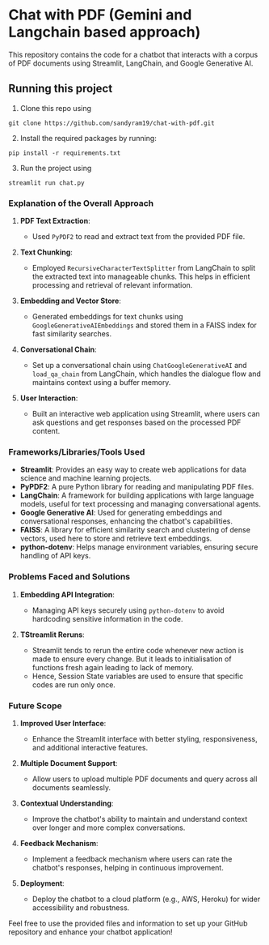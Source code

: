 # Chat with PDF (Gemini and Langchain based approach)

This repository contains the code for a chatbot that interacts with a corpus of PDF documents using Streamlit, LangChain, and Google Generative AI.

## Running this project 

1. Clone this repo using 
```shell
git clone https://github.com/sandyram19/chat-with-pdf.git
```

2. Install the required packages by running:
```shell 
pip install -r requirements.txt
```

3. Run the project using
```shell
streamlit run chat.py
```


### Explanation of the Overall Approach

1. **PDF Text Extraction**: 
   - Used `PyPDF2` to read and extract text from the provided PDF file.

2. **Text Chunking**:
   - Employed `RecursiveCharacterTextSplitter` from LangChain to split the extracted text into manageable chunks. This helps in efficient processing and retrieval of relevant information.

3. **Embedding and Vector Store**:
   - Generated embeddings for text chunks using `GoogleGenerativeAIEmbeddings` and stored them in a FAISS index for fast similarity searches.

4. **Conversational Chain**:
   - Set up a conversational chain using `ChatGoogleGenerativeAI` and `load_qa_chain` from LangChain, which handles the dialogue flow and maintains context using a buffer memory.

5. **User Interaction**:
   - Built an interactive web application using Streamlit, where users can ask questions and get responses based on the processed PDF content.

### Frameworks/Libraries/Tools Used

- **Streamlit**: Provides an easy way to create web applications for data science and machine learning projects.
- **PyPDF2**: A pure Python library for reading and manipulating PDF files.
- **LangChain**: A framework for building applications with large language models, useful for text processing and managing conversational agents.
- **Google Generative AI**: Used for generating embeddings and conversational responses, enhancing the chatbot's capabilities.
- **FAISS**: A library for efficient similarity search and clustering of dense vectors, used here to store and retrieve text embeddings.
- **python-dotenv**: Helps manage environment variables, ensuring secure handling of API keys.

### Problems Faced and Solutions

1. **Embedding API Integration**:
   - Managing API keys securely using `python-dotenv` to avoid hardcoding sensitive information in the code.

2. **TStreamlit Reruns**:
   - Streamlit tends to rerun the entire code whenever new action is made to ensure every change. But it leads to initialisation of functions fresh again leading to lack of memory.<br>
   - Hence, Session State variables are used to ensure that specific codes are run only once. 

### Future Scope

1. **Improved User Interface**:
   - Enhance the Streamlit interface with better styling, responsiveness, and additional interactive features.

2. **Multiple Document Support**:
   - Allow users to upload multiple PDF documents and query across all documents seamlessly.

3. **Contextual Understanding**:
   - Improve the chatbot's ability to maintain and understand context over longer and more complex conversations.

4. **Feedback Mechanism**:
   - Implement a feedback mechanism where users can rate the chatbot's responses, helping in continuous improvement.

5. **Deployment**:
   - Deploy the chatbot to a cloud platform (e.g., AWS, Heroku) for wider accessibility and robustness.

Feel free to use the provided files and information to set up your GitHub repository and enhance your chatbot application!



